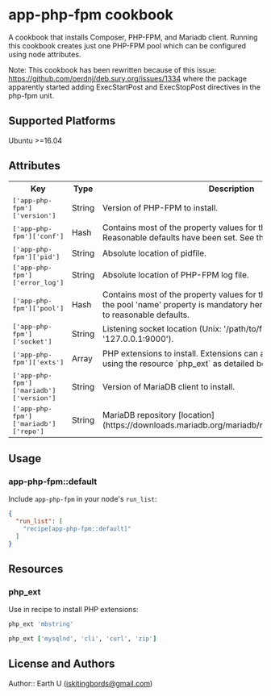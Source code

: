 # app-php-fpm cookbook

A cookbook that installs Composer, PHP-FPM, and Mariadb client. Running this cookbook creates just one PHP-FPM pool which can be configured using node attributes.

Note: This cookbook has been rewritten because of this issue: https://github.com/oerdnj/deb.sury.org/issues/1334 where the package apparently started adding ExecStartPost and ExecStopPost directives in the php-fpm unit.

## Supported Platforms

Ubuntu >=16.04

## Attributes

<table>
  <tr>
    <th>Key</th>
    <th>Type</th>
    <th>Description</th>
    <th>Default</th>
  </tr>
  <tr>
    <td><tt>['app-php-fpm']['version']</tt></td>
    <td>String</td>
    <td>Version of PHP-FPM to install.</td>
    <td><tt>'7.3'</tt></td>
  </tr>
  <tr>
    <td><tt>['app-php-fpm']['conf']</tt></td>
    <td>Hash</td>
    <td>Contains most of the property values for the file php-fpm.conf. Reasonable defaults have been set. See the attributes file.</td>
    <td><tt>See attribute file</tt></td>
  </tr>
  <tr>
    <td><tt>['app-php-fpm']['pid']</tt></td>
    <td>String</td>
    <td>Absolute location of pidfile.</td>
    <td><tt>"/run/php/php{version}-fpm.pid"</tt></td>
  </tr>
  <tr>
    <td><tt>['app-php-fpm']['error_log']</tt></td>
    <td>String</td>
    <td>Absolute location of PHP-FPM log file.</td>
    <td><tt>"/var/log/php{version}-fpm.log"</tt></td>
  </tr>
  <tr>
    <td><tt>['app-php-fpm']['pool']</tt></td>
    <td>Hash</td>
    <td>Contains most of the property values for the php-fpm pool. Only the pool 'name' property is mandatory here. The rest have been set to reasonable defaults.</td>
    <td><tt>See attribute file</tt></td>
  </tr>
  <tr>
    <td><tt>['app-php-fpm']['socket']</tt></td>
    <td>String</td>
    <td>Listening socket location (Unix: '/path/to/file.sock', TCP: '127.0.0.1:9000').</td>
    <td><tt>"/run/php/php{version}-fpm.sock"</tt></td>
  </tr>
  <tr>
    <td><tt>['app-php-fpm']['exts']</tt></td>
    <td>Array</td>
    <td>PHP extensions to install. Extensions can also be installed manually using the resource `php_ext` as detailed below.</td>
    <td><tt>`['mysqlnd', 'cli', 'curl', 'zip']`</tt></td>
  </tr>
  <tr>
    <td><tt>['app-php-fpm']['mariadb']['version']</tt></td>
    <td>String</td>
    <td>Version of MariaDB client to install.</td>
    <td><tt>'10.4'</tt></td>
  </tr>
  <tr>
    <td><tt>['app-php-fpm']['mariadb']['repo']</tt></td>
    <td>String</td>
    <td>MariaDB repository [location](https://downloads.mariadb.org/mariadb/repositories/#mirror=utm).</td>
    <td><tt>'http://nyc2.mirrors.digitalocean.com/mariadb/repo'</tt></td>
  </tr>
</table>

## Usage

### app-php-fpm::default

Include `app-php-fpm` in your node's `run_list`:

```json
{
  "run_list": [
    "recipe[app-php-fpm::default]"
  ]
}
```

## Resources

### php_ext

Use in recipe to install PHP extensions:

```ruby
php_ext 'mbstring'
```

```ruby
php_ext ['mysqlnd', 'cli', 'curl', 'zip']
```

## License and Authors

Author:: Earth U (<iskitingbords@gmail.com>)
